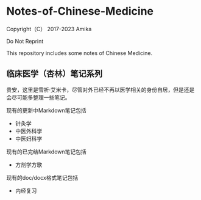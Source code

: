 # Notes-of-Chinese-Medicine

Copyright（C） 2017-2023 Amika

Do Not Reprint

This repository includes some notes of Chinese Medicine.

## 临床医学（杏林）笔记系列

贵安，这里是雪祈·艾米卡，尽管对外已经不再以医学相关的身份自居，但是还是会尽可能多整理一些笔记。

现有的更新中Markdown笔记包括
- 针灸学
- 中医外科学
- 中医妇科学

现有的已完结Markdown笔记包括
- 方剂学方歌

现有的doc/docx格式笔记包括
- 内经复习
